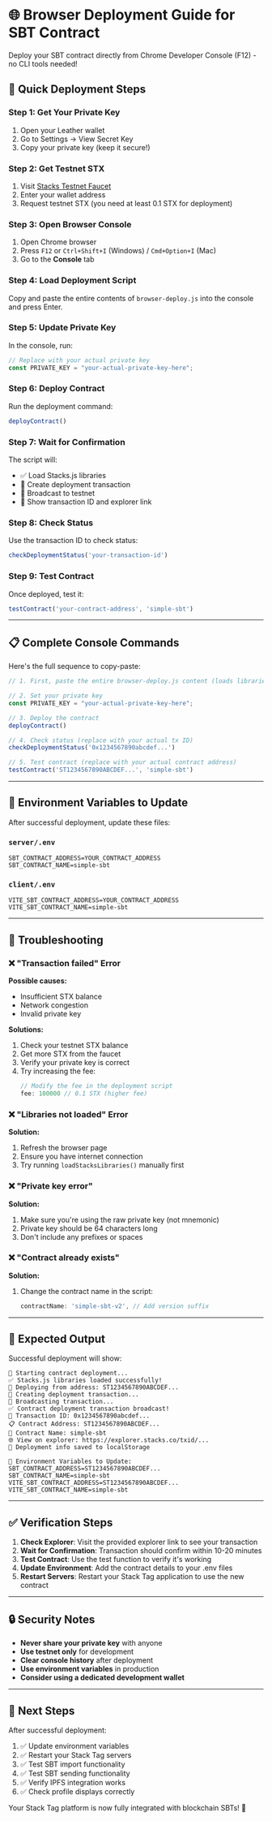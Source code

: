 # 🌐 Browser Deployment Guide for SBT Contract

Deploy your SBT contract directly from Chrome Developer Console (F12) - no CLI tools needed!

## 🚀 Quick Deployment Steps

### Step 1: Get Your Private Key
1. Open your Leather wallet
2. Go to Settings → View Secret Key
3. Copy your private key (keep it secure!)

### Step 2: Get Testnet STX
1. Visit [Stacks Testnet Faucet](https://explorer.stacks.co/sandbox/faucet?chain=testnet)
2. Enter your wallet address
3. Request testnet STX (you need at least 0.1 STX for deployment)

### Step 3: Open Browser Console
1. Open Chrome browser
2. Press `F12` or `Ctrl+Shift+I` (Windows) / `Cmd+Option+I` (Mac)
3. Go to the **Console** tab

### Step 4: Load Deployment Script
Copy and paste the entire contents of `browser-deploy.js` into the console and press Enter.

### Step 5: Update Private Key
In the console, run:
```javascript
// Replace with your actual private key
const PRIVATE_KEY = "your-actual-private-key-here";
```

### Step 6: Deploy Contract
Run the deployment command:
```javascript
deployContract()
```

### Step 7: Wait for Confirmation
The script will:
- ✅ Load Stacks.js libraries
- 📝 Create deployment transaction
- 📡 Broadcast to testnet
- 🔗 Show transaction ID and explorer link

### Step 8: Check Status
Use the transaction ID to check status:
```javascript
checkDeploymentStatus('your-transaction-id')
```

### Step 9: Test Contract
Once deployed, test it:
```javascript
testContract('your-contract-address', 'simple-sbt')
```

---

## 📋 Complete Console Commands

Here's the full sequence to copy-paste:

```javascript
// 1. First, paste the entire browser-deploy.js content (loads libraries and functions)

// 2. Set your private key
const PRIVATE_KEY = "your-actual-private-key-here";

// 3. Deploy the contract
deployContract()

// 4. Check status (replace with your actual tx ID)
checkDeploymentStatus('0x1234567890abcdef...')

// 5. Test contract (replace with your actual contract address)
testContract('ST1234567890ABCDEF...', 'simple-sbt')
```

---

## 🔧 Environment Variables to Update

After successful deployment, update these files:

### `server/.env`
```env
SBT_CONTRACT_ADDRESS=YOUR_CONTRACT_ADDRESS
SBT_CONTRACT_NAME=simple-sbt
```

### `client/.env`
```env
VITE_SBT_CONTRACT_ADDRESS=YOUR_CONTRACT_ADDRESS
VITE_SBT_CONTRACT_NAME=simple-sbt
```

---

## 🐛 Troubleshooting

### ❌ "Transaction failed" Error
**Possible causes:**
- Insufficient STX balance
- Network congestion
- Invalid private key

**Solutions:**
1. Check your testnet STX balance
2. Get more STX from the faucet
3. Verify your private key is correct
4. Try increasing the fee:
   ```javascript
   // Modify the fee in the deployment script
   fee: 100000 // 0.1 STX (higher fee)
   ```

### ❌ "Libraries not loaded" Error
**Solution:**
1. Refresh the browser page
2. Ensure you have internet connection
3. Try running `loadStacksLibraries()` manually first

### ❌ "Private key error"
**Solution:**
1. Make sure you're using the raw private key (not mnemonic)
2. Private key should be 64 characters long
3. Don't include any prefixes or spaces

### ❌ "Contract already exists"
**Solution:**
1. Change the contract name in the script:
   ```javascript
   contractName: 'simple-sbt-v2', // Add version suffix
   ```

---

## 🎯 Expected Output

Successful deployment will show:
```
🚀 Starting contract deployment...
✅ Stacks.js libraries loaded successfully!
📍 Deploying from address: ST1234567890ABCDEF...
📝 Creating deployment transaction...
📡 Broadcasting transaction...
✅ Contract deployment transaction broadcast!
🔗 Transaction ID: 0x1234567890abcdef...
📋 Contract Address: ST1234567890ABCDEF...
📝 Contract Name: simple-sbt
🌐 View on explorer: https://explorer.stacks.co/txid/...
💾 Deployment info saved to localStorage

📝 Environment Variables to Update:
SBT_CONTRACT_ADDRESS=ST1234567890ABCDEF...
SBT_CONTRACT_NAME=simple-sbt
VITE_SBT_CONTRACT_ADDRESS=ST1234567890ABCDEF...
VITE_SBT_CONTRACT_NAME=simple-sbt
```

---

## ✅ Verification Steps

1. **Check Explorer**: Visit the provided explorer link to see your transaction
2. **Wait for Confirmation**: Transaction should confirm within 10-20 minutes
3. **Test Contract**: Use the test function to verify it's working
4. **Update Environment**: Add the contract details to your .env files
5. **Restart Servers**: Restart your Stack Tag application to use the new contract

---

## 🔒 Security Notes

- **Never share your private key** with anyone
- **Use testnet only** for development
- **Clear console history** after deployment
- **Use environment variables** in production
- **Consider using a dedicated development wallet**

---

## 🎉 Next Steps

After successful deployment:

1. ✅ Update environment variables
2. ✅ Restart your Stack Tag servers
3. ✅ Test SBT import functionality
4. ✅ Test SBT sending functionality
5. ✅ Verify IPFS integration works
6. ✅ Check profile displays correctly

Your Stack Tag platform is now fully integrated with blockchain SBTs! 🚀
